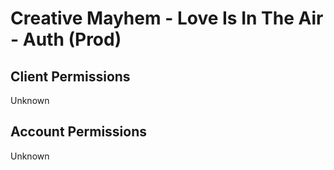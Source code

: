 # Creative Mayhem - Love Is In The Air - Auth (Prod)


## Client Permissions
Unknown

## Account Permissions
Unknown

